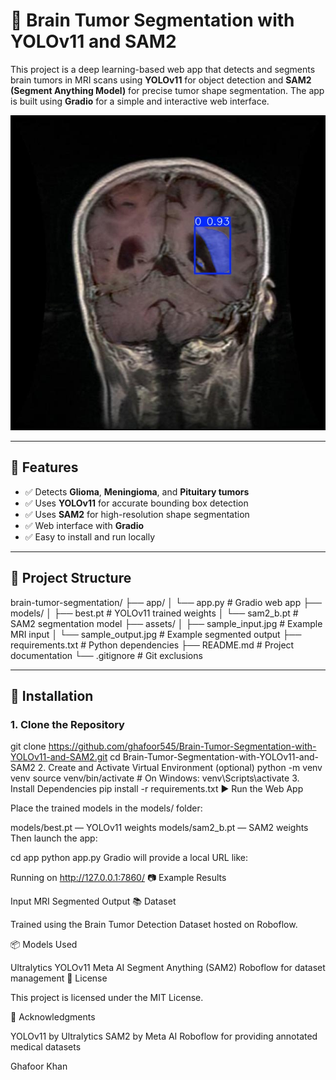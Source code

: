 # 🧠 Brain Tumor Segmentation with YOLOv11 and SAM2

This project is a deep learning-based web app that detects and segments brain tumors in MRI scans using **YOLOv11** for object detection and **SAM2 (Segment Anything Model)** for precise tumor shape segmentation. The app is built using **Gradio** for a simple and interactive web interface.

![Instant Segmentation Preview](assets/Instant%20Segmentaion.jpg)

---

## 🚀 Features

- ✅ Detects **Glioma**, **Meningioma**, and **Pituitary tumors**
- ✅ Uses **YOLOv11** for accurate bounding box detection
- ✅ Uses **SAM2** for high-resolution shape segmentation
- ✅ Web interface with **Gradio**
- ✅ Easy to install and run locally

---

## 📁 Project Structure
brain-tumor-segmentation/
├── app/
│   └── app.py               # Gradio web app
├── models/
│   ├── best.pt              # YOLOv11 trained weights
│   └── sam2_b.pt            # SAM2 segmentation model
├── assets/
│   ├── sample_input.jpg     # Example MRI input
│   └── sample_output.jpg    # Example segmented output
├── requirements.txt         # Python dependencies
├── README.md                # Project documentation
└── .gitignore               # Git exclusions



---

## 🧰 Installation

### 1. Clone the Repository


git clone https://github.com/ghafoor545/Brain-Tumor-Segmentation-with-YOLOv11-and-SAM2.git
cd Brain-Tumor-Segmentation-with-YOLOv11-and-SAM2
2. Create and Activate Virtual Environment (optional)
python -m venv venv
source venv/bin/activate     # On Windows: venv\Scripts\activate
3. Install Dependencies
pip install -r requirements.txt
▶️ Run the Web App

Place the trained models in the models/ folder:

models/best.pt — YOLOv11 weights
models/sam2_b.pt — SAM2 weights
Then launch the app:

cd app
python app.py
Gradio will provide a local URL like:

Running on http://127.0.0.1:7860/
📷 Example Results

Input MRI	Segmented Output
📚 Dataset

Trained using the Brain Tumor Detection Dataset hosted on Roboflow.

📦 Models Used

Ultralytics YOLOv11
Meta AI Segment Anything (SAM2)
Roboflow for dataset management
📜 License

This project is licensed under the MIT License.

🙌 Acknowledgments

YOLOv11 by Ultralytics
SAM2 by Meta AI
Roboflow for providing annotated medical datasets

Ghafoor Khan
